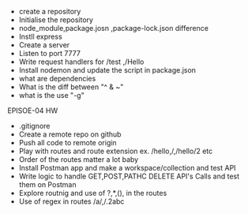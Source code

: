 * create a repository
* Initialise the repository
* node_module,package.josn ,package-lock.json difference
* Instll express
* Create a server
* Listen to port 7777
* Write request handlers for /test ,/Hello 
* Install nodemon and update the script in package.json
*  what are dependencies
* What is the diff between "^ & ~"
* what is the use "-g"



EPISOE-04 HW
* .gitignore
* Create a remote repo on github
* Push all code to remote origin 
* Play with routes and route extension ex. /hello,/,/hello/2 etc
* Order of the routes matter a lot baby
* Install Postman app and make a workspace/collection and test API 
* Write logic to handle GET,POST,PATHC DELETE API's Calls and test them on Postman
* Explore routnig and use of ?,*,(), in the routes 
* Use of regex in routes /a/,/.2abc